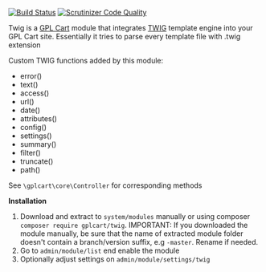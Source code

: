 [![Build Status](https://scrutinizer-ci.com/g/gplcart/twig/badges/build.png?b=master)](https://scrutinizer-ci.com/g/gplcart/twig/build-status/master)
[![Scrutinizer Code Quality](https://scrutinizer-ci.com/g/gplcart/twig/badges/quality-score.png?b=master)](https://scrutinizer-ci.com/g/gplcart/twig/?branch=master)

Twig is a [GPL Cart](https://github.com/gplcart/gplcart) module that integrates [TWIG](https://twig.sensiolabs.org) template engine into your GPL Cart site. Essentially it tries to parse every template file with .twig extension

Custom TWIG functions added by this module:

- error()
- text()
- access()
- url()
- date()
- attributes()
- config()
- settings()
- summary()
- filter()
- truncate()
- path()

See `\gplcart\core\Controller` for corresponding methods

**Installation**

1. Download and extract to `system/modules` manually or using composer `composer require gplcart/twig`. IMPORTANT: If you downloaded the module manually, be sure that the name of extracted module folder doesn't contain a branch/version suffix, e.g `-master`. Rename if needed.
2. Go to `admin/module/list` end enable the module
3. Optionally adjust settings on `admin/module/settings/twig`
